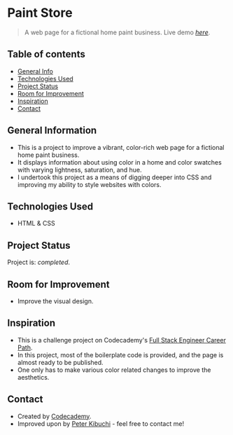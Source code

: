 # Paint Store
> A web page for a fictional home paint business.
> Live demo [_here_](https://peterkibuchi.github.io/paint-store/).


## Table of contents
* [General Info](#general-information)
* [Technologies Used](#technologies-used)
* [Project Status](#project-status)
* [Room for Improvement](#room-for-improvement)
* [Inspiration](#inspiration)
* [Contact](#contact)


## General Information
- This is a project to improve a vibrant, color-rich web page for a fictional home paint business.
- It displays information about using color in a home and color swatches with varying lightness, saturation, and hue.
- I undertook this project as a means of digging deeper into CSS and improving my ability to style websites with colors.


## Technologies Used
* HTML & CSS


## Project Status
Project is: _completed_.


## Room for Improvement
* Improve the visual design.


## Inspiration
- This is a challenge project on Codecademy's [Full Stack Engineer Career Path](https://www.codecademy.com/learn/paths/full-stack-engineer-career-path/).
- In this project, most of the boilerplate code is provided, and the page is almost ready to be published.
- One only has to make various color related changes to improve the aesthetics.


## Contact
- Created by [Codecademy](https://www.codecademy.com/).
- Improved upon by [Peter Kibuchi](https://peterkibuchi.com) - feel free to contact me!
